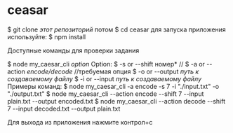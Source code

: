 # ceasar


$ git clone *этот репозиторий*
потом
$ cd ceasar
для запуска приложения используйте: $ npm install








Доступные команды для проверки задания

$ node my_caesar_cli *option*
Option:
$ -s or --shift номер*  // 
$ -a or --action *encode/decode* //требуемая опция
$ -o or --output *путь к создаваемому файлу*
$ -i or --input *путь к создаваемому файлу*
Примеры команд:
$ node my_caesar_cli -a encode -s 7 -i "./input.txt" -o "./output.txt"
$ node my_caesar_cli --action encode --shift 7 --input plain.txt --output encoded.txt
$ node my_caesar_cli --action decode --shift 7 --input decoded.txt --output plain.txt

Для выхода из приложения нажмите контрол+с